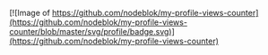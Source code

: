 [![Image of https://github.com/nodeblok/my-profile-views-counter](https://github.com/nodeblok/my-profile-views-counter/blob/master/svg/profile/badge.svg)](https://github.com/nodeblok/my-profile-views-counter)
